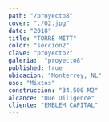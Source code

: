 ```yaml
---
path: "/proyecto8"
cover: "./02.jpg"
date: "2018"
title: "TORRE MITT"
color: "seccion2"
clave: "proyecto2" 
galeria:  "proyecto8" 
published: true
ubicacion: "Monterrey, NL"
uso: "Mixtos"
construccion: "34,500 M2"
alcance: "Due Diligence"
cliente: "EMBLEM CAPITAL"
---
```

